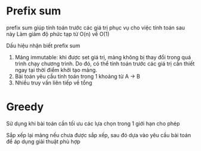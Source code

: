 # Prefix sum
prefix sum giúp tính toán trước các giá trị phục vụ cho việc tính toán sau này
Làm giảm độ phức tạp từ O(n) về O(1)

Dấu hiệu nhận biết prefix sum
1. Mảng immutable: khi được set giá trị, mảng không bị thay đổi trong quá trình chạy chương trình. Do đó, có thể tính toán trước các giá trị cần thiết ngay tại thời điểm khởi tạo mảng.
2. Bài toán yêu cầu tính toán trong 1 khoảng từ A -> B
3. Nhiều truy vấn liên tiếp về tổng

# Greedy
Sử dụng khi bài toán cần tối ưu các lựa chọn trong 1 giới hạn cho phép

Sắp xếp lại mảng nếu chưa được sắp xếp, sau đó dựa vào yêu cầu bài toán để áp dụng giải thuật phù hợp


